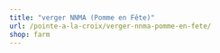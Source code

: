 ```yaml
---
title: "verger NNMA (Pomme en Fête)"
url: /pointe-a-la-croix/verger-nnma-pomme-en-fete/
shop: farm
---
```

